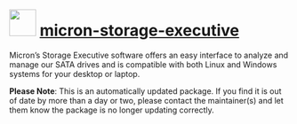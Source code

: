 ﻿# <img src="https://rawcdn.githack.com/virtualex-itv/chocolatey-packages/7374e4a9b07a743afee368897cbf209d0f1a8790/icons/micron-storage-executive.png" width="48" height="48"/> [micron-storage-executive](https://community.chocolatey.org/packages/micron-storage-executive)

Micron’s Storage Executive software offers an easy interface to analyze and manage our SATA drives and is compatible with both Linux and Windows systems for your desktop or laptop.

**Please Note**: This is an automatically updated package. If you find it is
out of date by more than a day or two, please contact the maintainer(s) and
let them know the package is no longer updating correctly.
